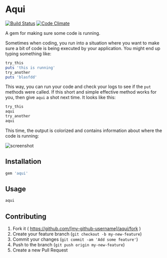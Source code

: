 # Aqui

[![Build Status](https://travis-ci.org/hstove/aqui.svg?branch=master)](https://travis-ci.org/hstove/aqui)
[![Code Climate](https://codeclimate.com/github/hstove/aqui.png)](https://codeclimate.com/github/hstove/aqui)

A gem for making sure some code is running.

Sometimes when coding, you run into a situation where you want to make sure
a bit of code is being executed by your application. You might end up
typing something like:

~~~ruby
try_this
puts 'this is running'
try_another
puts 'blasfdd'
~~~

This way, you can run your code and check your logs to see if the `put`
methods were called. If this short and simple effective method works for you,
then give `aqui` a shot next time. It looks like this:

~~~ruby
try_this
aqui
try_another
aqui
~~~

This time, the output is colorized and contains information about where the code is running:

![screenshot](http://i.imgur.com/2AdA8YB.png)

## Installation

```ruby
gem 'aqui'
```

## Usage

```ruby
aqui
```

## Contributing

1. Fork it ( https://github.com/[my-github-username]/aqui/fork )
2. Create your feature branch (`git checkout -b my-new-feature`)
3. Commit your changes (`git commit -am 'Add some feature'`)
4. Push to the branch (`git push origin my-new-feature`)
5. Create a new Pull Request

